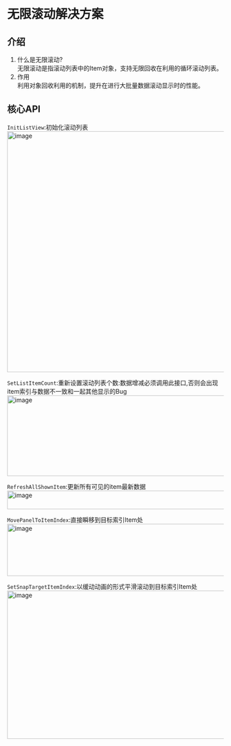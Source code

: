 # 无限滚动解决方案
## 介绍
1. 什么是无限滚动?
<br>无限滚动是指滚动列表中的Item对象，支持无限回收在利用的循环滚动列表。
2. 作用
<br>利用对象回收利用的机制，提升在进行大批量数据滚动显示时的性能。
## 核心API
```InitListView```:初始化滚动列表
<img width="1423" height="559" alt="image" src="https://github.com/user-attachments/assets/a3879397-18ca-4f04-aceb-4a76f618e664" />

```SetListItemCount```:重新设置滚动列表个数:数据增减必须调用此接口,否则会出现item索引与数据不一致和一起其他显示的Bug
<img width="983" height="187" alt="image" src="https://github.com/user-attachments/assets/51ebb5d0-2eeb-4658-90c8-2d8dee035f36" />

```RefreshAllShownItem```:更新所有可见的item最新数据
<img width="750" height="43" alt="image" src="https://github.com/user-attachments/assets/3866bcc1-c731-4d0d-a42e-b90974d03528" />

```MovePanelToItemIndex```:直接瞬移到目标索引Item处
<img width="1066" height="121" alt="image" src="https://github.com/user-attachments/assets/ce1630ef-093b-4eea-932a-747b4431d3e0" />

```SetSnapTargetItemIndex```:以缓动动画的形式平滑滚动到目标索引Item处
<img width="1211" height="344" alt="image" src="https://github.com/user-attachments/assets/19180397-cb2c-41e0-a117-c976f140487d" />



